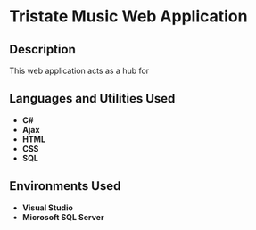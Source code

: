 <h1>Tristate Music Web Application</h1>

<h2>Description</h2>
This web application acts as a hub for 

<h2>Languages and Utilities Used</h2>

- <b>C#</b> 
- <b>Ajax</b>
- <b>HTML</b>
- <b>CSS</b>
- <b>SQL</b>
<h2>Environments Used </h2>

- <b>Visual Studio</b>
- <b>Microsoft SQL Server</b>
